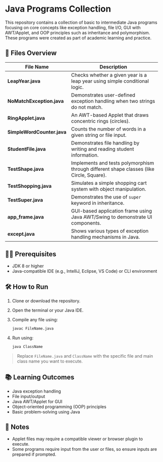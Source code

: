 # Java Programs Collection

This repository contains a collection of basic to intermediate Java programs focusing on core concepts like exception handling, file I/O, GUI with AWT/Applet, and OOP principles such as inheritance and polymorphism. These programs were created as part of academic learning and practice.

## 📁 Files Overview

| File Name                  | Description                                                                              |
| -------------------------- | ---------------------------------------------------------------------------------------- |
| **LeapYear.java**          | Checks whether a given year is a leap year using simple conditional logic.               |
| **NoMatchException.java**  | Demonstrates user-defined exception handling when two strings do not match.              |
| **RingApplet.java**        | An AWT-based Applet that draws concentric rings (circles).                               |
| **SimpleWordCounter.java** | Counts the number of words in a given string or file input.                              |
| **StudentFile.java**       | Demonstrates file handling by writing and reading student information.                   |
| **TestShape.java**         | Implements and tests polymorphism through different shape classes (like Circle, Square). |
| **TestShopping.java**      | Simulates a simple shopping cart system with object manipulation.                        |
| **TestSuper.java**         | Demonstrates the use of `super` keyword in inheritance.                                  |
| **app\_frame.java**        | GUI-based application frame using Java AWT/Swing to demonstrate UI components.           |
| **except.java**            | Shows various types of exception handling mechanisms in Java.                            |

## 🧑‍💻 Prerequisites

* JDK 8 or higher
* Java-compatible IDE (e.g., IntelliJ, Eclipse, VS Code) or CLI environment

## 🛠️ How to Run

1. Clone or download the repository.
2. Open the terminal or your Java IDE.
3. Compile any file using:

   ```bash
   javac FileName.java
   ```
4. Run using:

   ```bash
   java ClassName
   ```

> Replace `FileName.java` and `ClassName` with the specific file and main class name you want to execute.

## 📚 Learning Outcomes

* Java exception handling
* File input/output
* Java AWT/Applet for GUI
* Object-oriented programming (OOP) principles
* Basic problem-solving using Java

## 📌 Notes

* Applet files may require a compatible viewer or browser plugin to execute.
* Some programs require input from the user or files, so ensure inputs are prepared if prompted.


